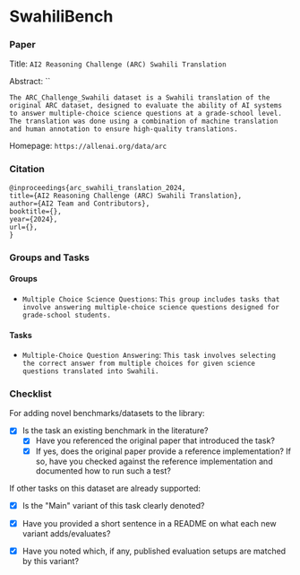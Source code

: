 # SwahiliBench

### Paper

Title: `AI2 Reasoning Challenge (ARC) Swahili Translation`

Abstract: ``

`The ARC_Challenge_Swahili dataset is a Swahili translation of the original ARC dataset, designed to evaluate the ability of AI systems to answer multiple-choice science questions at a grade-school level. The translation was done using a combination of machine translation and human annotation to ensure high-quality translations.`

Homepage: `https://allenai.org/data/arc`

### Citation
```
@inproceedings{arc_swahili_translation_2024,
title={AI2 Reasoning Challenge (ARC) Swahili Translation},
author={AI2 Team and Contributors},
booktitle={},
year={2024},
url={},
}
```

### Groups and Tasks

#### Groups

* `Multiple Choice Science Questions`: `This group includes tasks that involve answering multiple-choice science questions designed for grade-school students.`

#### Tasks

* `Multiple-Choice Question Answering`: `This task involves selecting the correct answer from multiple choices for given science questions translated into Swahili.`

### Checklist

For adding novel benchmarks/datasets to the library:
* [x] Is the task an existing benchmark in the literature?
  * [x] Have you referenced the original paper that introduced the task?
  * [x] If yes, does the original paper provide a reference implementation? If so, have you checked against the reference implementation and documented how to run such a test?

If other tasks on this dataset are already supported:
* [x] Is the "Main" variant of this task clearly denoted?
* [x] Have you provided a short sentence in a README on what each new variant adds/evaluates?
* [x] Have you noted which, if any, published evaluation setups are matched by this variant?








